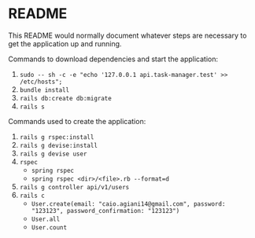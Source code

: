 # README

This README would normally document whatever steps are necessary to get the
application up and running.

Commands to download dependencies and start the application:

1. `sudo -- sh -c -e "echo '127.0.0.1 api.task-manager.test' >> /etc/hosts";`
2. `bundle install`
3. `rails db:create db:migrate`
4. `rails s`

Commands used to create the application:

1. `rails g rspec:install`
2. `rails g devise:install`
3. `rails g devise user`
4. `rspec`
   - `spring rspec`
   - `spring rspec <dir>/<file>.rb --format=d`
5. `rails g controller api/v1/users`
6. `rails c`
   - `User.create(email: "caio.agiani14@gmail.com", password: "123123", password_confirmation: "123123")`
   - `User.all`
   - `User.count`
